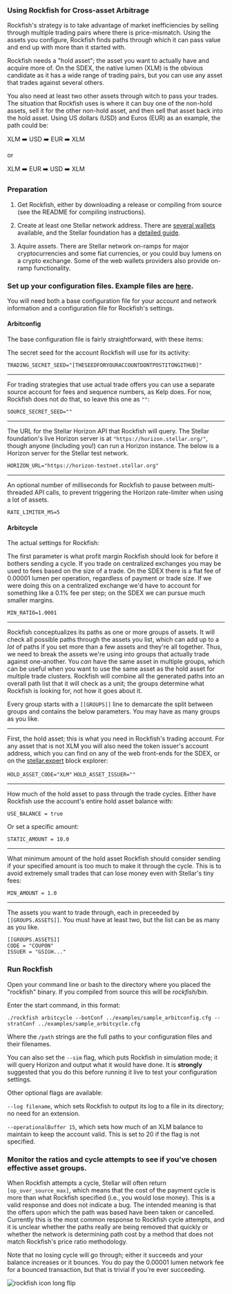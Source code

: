 ### Using Rockfish for Cross-asset Arbitrage

Rockfish's strategy is to take advantage of market inefficiencies by selling through multiple trading pairs where there is price-mismatch. Using the assets you configure, Rockfish finds paths through which it can pass value and end up with more than it started with. 

Rockfish needs a "hold asset"; the asset you want to actually have and acquire more of. On the SDEX, the native lumen (XLM) is the obvious candidate as it has a wide range of trading pairs, but you can use any asset that trades against several others.

You also need at least two other assets through witch to pass your trades. The situation that Rockfish uses is where it can buy one of the non-hold assets, sell it for the other non-hold asset, and then sell that asset back into the hold asset. Using US dollars (USD) and Euros (EUR) as an example, the path could be:

XLM :arrow_right: USD :arrow_right: EUR :arrow_right: XLM

or

XLM :arrow_right: EUR :arrow_right: USD :arrow_right: XLM

### Preparation

1. Get Rockfish, either by downloading a release or compiling from source (see the README for compiling instructions).

2. Create at least one Stellar network address. There are [several wallets](https://www.stellar.org/lumens/wallets/) available, and the Stellar foundation has a [detailed guide](https://www.stellar.org/developers/guides/get-started/create-account.html).

3. Aquire assets. There are Stellar network on-ramps for major cryptocurrencies and some fiat currencies, or you could buy lumens on a crypto exchange. Some of the web wallets providers also provide on-ramp functionality. 

### Set up your configuration files. Example files are [here](https://github.com/Reidmcc/rockfish/tree/master/examples). 

You will need both a base configuration file for your account and network information and a configuration file for Rockfish's settings.

#### Arbitconfig

The base configuration file is fairly straightforward, with these items:

The secret seed for the account Rockfish will use for its activity: 

`TRADING_SECRET_SEED="[THESEEDFORYOURACCOUNTDONTPOSTITONGITHUB]"`

-----------------

For trading strategies that use actual trade offers you can use a separate source account for fees and sequence numbers, as Kelp does. For now, Rockfish does not do that, so leave this one as `""`:

`SOURCE_SECRET_SEED=""`

-----------------

The URL for the Stellar Horizon API that Rockfish will query. The Stellar foundation's live Horizon server is at `"https://horizon.stellar.org/"`, though anyone (including you!) can run a Horizon instance. The below is a Horizon server for the Stellar test network. 

`HORIZON_URL="https://horizon-testnet.stellar.org"`

-----------------
An optional number of milliseconds for Rockfish to pause between multi-threaded API calls, to prevent triggering the Horizon rate-limiter when using a lot of assets.

`RATE_LIMITER_MS=5`

#### Arbitcycle

The actual settings for Rockfish:

The first parameter is what profit margin Rockfish should look for before it bothers sending a cycle. If you trade on centralized exchanges you may be used to fees based on the size of a trade. On the SDEX there is a flat fee of 0.00001 lumen per operation, regardless of payment or trade size. If we were doing this on a centralized exchange we'd have to account for something like a 0.1% fee per step; on the SDEX we can pursue much smaller margins.

`MIN_RATIO=1.0001`

-----------------

Rockfish conceptualizes its paths as one or more groups of assets. It will check all possible paths through the assets you list, which can add up to a *lot* of paths if you set more than a few assets and they're all together. Thus, we need to break the assets we're using into groups that actually trade against one-another. You *can* have the same asset in multiple groups, which can be useful when you want to use the same asset as the hold asset for multiple trade clusters. Rockfish will combine all the generated paths into an overall path list that it will check as a unit; the groups determine what Rockfish is looking for, not how it goes about it.

Every group starts with a `[[GROUPS]]` line to demarcate the split between groups and contains the below parameters. You may have as many groups as you like.

-----------------

First, the hold asset; this is what you need in Rockfish's trading account. For any asset that is not XLM you will also need the token issuer's account address, which you can find on any of the web front-ends for the SDEX, or on the [stellar.expert](https://stellar.expert) block explorer:

`HOLD_ASSET_CODE="XLM"`
`HOLD_ASSET_ISSUER=""`

-----------------

How much of the hold asset to pass through the trade cycles. Either have Rockfish use the account's entire hold asset balance with:

`USE_BALANCE = true`

Or set a specific amount:

`STATIC_AMOUNT = 10.0`

-----------------

What minimum amount of the hold asset Rockfish should consider sending if your specified amount is too much to make it through the cycle. This is to avoid extremely small trades that can lose money even with Stellar's tiny fees:

`MIN_AMOUNT = 1.0`

-----------------

The assets you want to trade through, each in preceeded by `[[GROUPS.ASSETS]]`. You must have at least two, but the list can be as many as you like. 

````
[[GROUPS.ASSETS]]
CODE = "COUPON" 
ISSUER = "GSIGH..."  
````

### Run Rockfish

Open your command line or bash to the directory where you placed the "rockfish" binary. If you compiled from source this will be *rockfish/bin*.

Enter the start command, in this format:

`./rockfish arbitcycle --botConf ../examples/sample_arbitconfig.cfg --stratConf ../examples/sample_arbitcycle.cfg`

Where the `/path` strings are the full paths to your configuration files and their filenames.

You can also set the `--sim` flag, which puts Rockfish in simulation mode; it will query Horizon and output what it would have done. It is __**strongly**__ suggested that you do this before running it live to test your configuration settings.

Other optional flags are available:

`--log filename`, which sets Rockfish to output its log to a file in its directory; no need for an extension.

`--operationalBuffer 15`, which sets how much of an XLM balance to maintain to keep the account valid. This is set to 20 if the flag is not specified.

### Monitor the ratios and cycle attempts to see if you've chosen effective asset groups. 

When Rockfish attempts a cycle, Stellar will often return `[op_over_source_max]`, which means that the cost of the payment cycle is more than what Rockfish specified (i.e., you would lose money). This is a valid response and does not indicate a bug. The intended meaning is that the offers upon which the path was based have been taken or cancelled. Currently this is the most common response to Rockfish cycle attempts, and it is unclear whether the paths really are being removed that quickly or whether the network is determining path cost by a method that does not match Rockfish's price ratio methodology.

Note that no losing cycle will go through; either it succeeds and your balance increases or it bounces. You do pay the 0.00001 lumen network fee for a bounced transaction, but that is trivial if you're ever succeeding.

![rockfish icon long flip](https://user-images.githubusercontent.com/43561569/52517024-0c518c00-2bfa-11e9-9cd0-e2443d7868f1.png)
